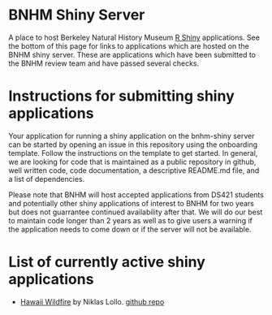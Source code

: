 # BNHM Shiny Server
A place to host Berkeley Natural History Museum [R Shiny](https://shiny.rstudio.com/) applications.  See the bottom of this page for links to applications which are hosted on the BNHM shiny server.  These are applications which have been submitted to the BNHM review team and have passed several checks.  

# Instructions for submitting shiny applications

Your application for running a shiny application on the bnhm-shiny server can be started by opening an issue in this repository using the onboarding template. Follow the instructions on the template to get started.  In general, we are looking for code that is maintained as a public repository in github, well written code, code documentation, a descriptive README.md file, and a list of dependencies. 
 
Please note that BNHM will host accepted applications from DS421 students and potentially other shiny applications of interest to BNHM for two years but does not guarrantee continued availability after that.  We will do our best to maintain code longer than 2 years as well as to give users a warning if the application needs to come down or if the server will not be available.
 
# List of currently active shiny applications 
 * [Hawaii Wildfire](https://bnhm-shiny.berkeley.edu/HWMO/) by Niklas Lollo.  [github repo](https://github.com/niklaslollo/HWMO_webapp)


